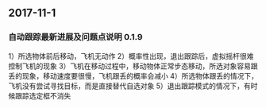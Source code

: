 ## 2017-11-1
### 自动跟踪最新进展及问题点说明 0.1.9
1）所选物体前后移动，飞机无动作
2）概率性出现，退出跟踪后，虚拟摇杆很难控制飞机的现象
3）飞机在移动过程中，移动物体正常步态移动，所选对象容易跟丢的现象，移动速度要很慢，飞机跟丢的概率会减小 
4）所选物体跟丢的情况下，飞机没有尝试寻找目标，而是直接替代自选对象
5）退出跟踪模式的情况下，有时候跟踪选定框不消失


